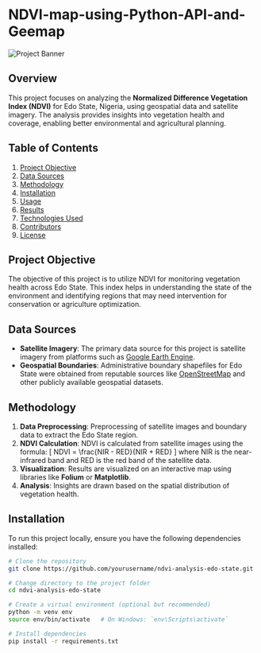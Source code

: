 # NDVI-map-using-Python-API-and-Geemap

![Project Banner](https://your-image-link-here.com) <!-- Optional: Add a project image or logo -->

## Overview

This project focuses on analyzing the **Normalized Difference Vegetation Index (NDVI)** for Edo State, Nigeria, using geospatial data and satellite imagery. The analysis provides insights into vegetation health and coverage, enabling better environmental and agricultural planning.

## Table of Contents

1. [Project Objective](#project-objective)
2. [Data Sources](#data-sources)
3. [Methodology](#methodology)
4. [Installation](#installation)
5. [Usage](#usage)
6. [Results](#results)
7. [Technologies Used](#technologies-used)
8. [Contributors](#contributors)
9. [License](#license)

## Project Objective

The objective of this project is to utilize NDVI for monitoring vegetation health across Edo State. This index helps in understanding the state of the environment and identifying regions that may need intervention for conservation or agriculture optimization.

## Data Sources

- **Satellite Imagery**: The primary data source for this project is satellite imagery from platforms such as [Google Earth Engine](https://earthengine.google.com/).
- **Geospatial Boundaries**: Administrative boundary shapefiles for Edo State were obtained from reputable sources like [OpenStreetMap](https://www.openstreetmap.org/) and other publicly available geospatial datasets.

## Methodology

1. **Data Preprocessing**: Preprocessing of satellite images and boundary data to extract the Edo State region.
2. **NDVI Calculation**: NDVI is calculated from satellite images using the formula:
   \[
   NDVI = \frac{NIR - RED}{NIR + RED}
   \]
   where NIR is the near-infrared band and RED is the red band of the satellite data.
3. **Visualization**: Results are visualized on an interactive map using libraries like **Folium** or **Matplotlib**.
4. **Analysis**: Insights are drawn based on the spatial distribution of vegetation health.

## Installation

To run this project locally, ensure you have the following dependencies installed:

```bash
# Clone the repository
git clone https://github.com/yourusername/ndvi-analysis-edo-state.git

# Change directory to the project folder
cd ndvi-analysis-edo-state

# Create a virtual environment (optional but recommended)
python -m venv env
source env/bin/activate   # On Windows: `env\Scripts\activate`

# Install dependencies
pip install -r requirements.txt
